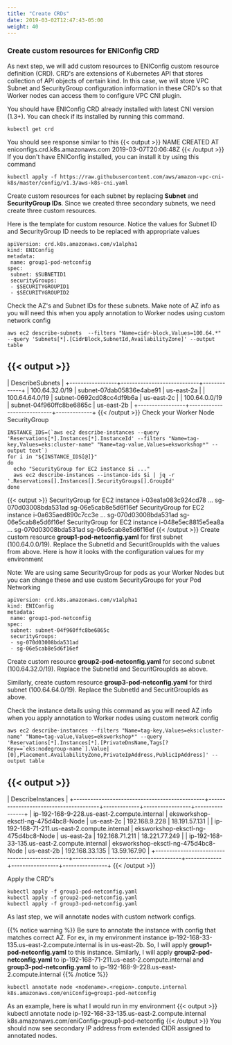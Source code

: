 ```yaml
---
title: "Create CRDs"
date: 2019-03-02T12:47:43-05:00
weight: 40
---
```


### Create custom resources for ENIConfig CRD
As next step, we will add custom resources to ENIConfig custom resource definition (CRD). CRD's are extensions of Kubernetes API that stores collection of API objects of certain kind. In this case, we will store VPC Subnet and SecurityGroup configuration information in these CRD's so that Worker nodes can access them to configure VPC CNI plugin.

You should have ENIConfig CRD already installed with latest CNI version (1.3+). You can check if its installed by running this command.
```
kubectl get crd
```
You should see response similar to this
{{< output >}}
NAME                               CREATED AT
eniconfigs.crd.k8s.amazonaws.com   2019-03-07T20:06:48Z
{{< /output >}}
If you don't have ENIConfig installed, you can install it by using this command
```
kubectl apply -f https://raw.githubusercontent.com/aws/amazon-vpc-cni-k8s/master/config/v1.3/aws-k8s-cni.yaml
```
Create custom resources for each subnet by replacing **Subnet** and **SecurityGroup IDs**. Since we created three secondary subnets, we need create three custom resources.

Here is the template for custom resource. Notice the values for Subnet ID and SecurityGroup ID needs to be replaced with appropriate values
```
apiVersion: crd.k8s.amazonaws.com/v1alpha1
kind: ENIConfig
metadata:
 name: group1-pod-netconfig
spec:
 subnet: $SUBNETID1
 securityGroups:
 - $SECURITYGROUPID1
 - $SECURITYGROUPID2
```
Check the AZ's and Subnet IDs for these subnets. Make note of AZ info as you will need this when you apply annotation to Worker nodes using custom network config
```
aws ec2 describe-subnets  --filters "Name=cidr-block,Values=100.64.*" --query 'Subnets[*].[CidrBlock,SubnetId,AvailabilityZone]' --output table
```
{{< output >}}
--------------------------------------------------------------
|                       DescribeSubnets                      |
+-----------------+----------------------------+-------------+
|  100.64.32.0/19 |  subnet-07dab05836e4abe91  |  us-east-2a |
|  100.64.64.0/19 |  subnet-0692cd08cc4df9b6a  |  us-east-2c |
|  100.64.0.0/19  |  subnet-04f960ffc8be6865c  |  us-east-2b |
+-----------------+----------------------------+-------------+
{{< /output >}}
Check your Worker Node SecurityGroup
```
INSTANCE_IDS=(`aws ec2 describe-instances --query 'Reservations[*].Instances[*].InstanceId' --filters "Name=tag-key,Values=eks:cluster-name" "Name=tag-value,Values=eksworkshop*" --output text`)
for i in "${INSTANCE_IDS[@]}"
do
  echo "SecurityGroup for EC2 instance $i ..."
  aws ec2 describe-instances --instance-ids $i | jq -r '.Reservations[].Instances[].SecurityGroups[].GroupId'
done  
```
{{< output >}}
SecurityGroup for EC2 instance i-03ea1a083c924cd78 ...
sg-070d03008bda531ad
sg-06e5cab8e5d6f16ef
SecurityGroup for EC2 instance i-0a635aed890c7cc3e ...
sg-070d03008bda531ad
sg-06e5cab8e5d6f16ef
SecurityGroup for EC2 instance i-048e5ec8815e5ea8a ...
sg-070d03008bda531ad
sg-06e5cab8e5d6f16ef
{{< /output >}}
Create custom resource **group1-pod-netconfig.yaml** for first subnet (100.64.0.0/19). Replace the SubnetId and SecuritGroupIds with the values from above. Here is how it looks with the configuration values for my environment

Note: We are using same SecurityGroup for pods as your Worker Nodes but you can change these and use custom SecurityGroups for your Pod Networking

```
apiVersion: crd.k8s.amazonaws.com/v1alpha1
kind: ENIConfig
metadata:
 name: group1-pod-netconfig
spec:
 subnet: subnet-04f960ffc8be6865c
 securityGroups:
 - sg-070d03008bda531ad
 - sg-06e5cab8e5d6f16ef
```
Create custom resource **group2-pod-netconfig.yaml** for second subnet (100.64.32.0/19). Replace the SubnetId and SecuritGroupIds as above.

Similarly, create custom resource **group3-pod-netconfig.yaml** for third subnet (100.64.64.0/19). Replace the SubnetId and SecuritGroupIds as above.

Check the instance details using this command as you will need AZ info when you apply annotation to Worker nodes using custom network config
```
aws ec2 describe-instances --filters "Name=tag-key,Values=eks:cluster-name" "Name=tag-value,Values=eksworkshop*" --query 'Reservations[*].Instances[*].[PrivateDnsName,Tags[?Key==`eks:nodegroup-name`].Value|[0],Placement.AvailabilityZone,PrivateIpAddress,PublicIpAddress]' --output table  
```
{{< output >}}
------------------------------------------------------------------------------------------------------------------------------------------
|                                                            DescribeInstances                                                           |
+-----------------------------------------------+---------------------------------------+-------------+-----------------+----------------+
|  ip-192-168-9-228.us-east-2.compute.internal  |  eksworkshop-eksctl-ng-475d4bc8-Node  |  us-east-2c |  192.168.9.228  |  18.191.57.131 |
|  ip-192-168-71-211.us-east-2.compute.internal |  eksworkshop-eksctl-ng-475d4bc8-Node  |  us-east-2a |  192.168.71.211 |  18.221.77.249 |
|  ip-192-168-33-135.us-east-2.compute.internal |  eksworkshop-eksctl-ng-475d4bc8-Node  |  us-east-2b |  192.168.33.135 |  13.59.167.90  |
+-----------------------------------------------+---------------------------------------+-------------+-----------------+----------------+
{{< /output >}}

Apply the CRD's
```
kubectl apply -f group1-pod-netconfig.yaml
kubectl apply -f group2-pod-netconfig.yaml
kubectl apply -f group3-pod-netconfig.yaml
```
As last step, we will annotate nodes with custom network configs.

{{% notice warning %}}
Be sure to annotate the instance with config that matches correct AZ. For ex, in my environment instance ip-192-168-33-135.us-east-2.compute.internal is in us-east-2b. So, I will apply **group1-pod-netconfig.yaml** to this instance. Similarly, I will apply **group2-pod-netconfig.yaml** to ip-192-168-71-211.us-east-2.compute.internal and **group3-pod-netconfig.yaml** to ip-192-168-9-228.us-east-2.compute.internal
{{% /notice %}}

```
kubectl annotate node <nodename>.<region>.compute.internal k8s.amazonaws.com/eniConfig=group1-pod-netconfig
```
As an example, here is what I would run in my environment
{{< output >}}
kubectl annotate node ip-192-168-33-135.us-east-2.compute.internal k8s.amazonaws.com/eniConfig=group1-pod-netconfig
{{< /output >}}
You should now see secondary IP address from extended CIDR assigned to annotated nodes.

